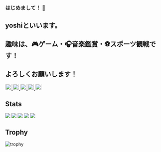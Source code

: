 ### はじめまして！ 👋
## yoshiといいます。
## 趣味は、🎮ゲーム・🎧音楽鑑賞・⚽スポーツ観戦です！
## よろしくお願いします！

<p align="left">
  <a href="https://github.com/yoshi22ru">
    <img height="20" src="https://komarev.com/ghpvc/?username=yoshi22ru" />
  </a>
  <a href="https://github.com/yoshi22ru">
    <img height="20" src="https://img.shields.io/github/followers/yoshi22ru?label=follow&logo=github&style=flat" />
  </a>
  <a href="http://qiita.com/yoshi22ru">
    <img height="20" src="https://qiita-badge.apiapi.app/s/yoshi22ru/posts.svg" />
  </a>
  <a href="http://qiita.com/yoshi22ru">
    <img height="20" src="https://qiita-badge.apiapi.app/s/yoshi22ru/contributions.svg" />
  </a>
  <a href="https://zenn.dev/yoshi22ru">
    <img height="20" src="https://badgen.org/img/zenn/yoshi22ru/articles?style=plastic" />
  </a>
</p>

## Stats
![](http://github-profile-summary-cards.vercel.app/api/cards/profile-details?username=yoshi22ru&theme=gruvbox)
![](http://github-profile-summary-cards.vercel.app/api/cards/repos-per-language?username=yoshi22ru&theme=gruvbox)
![](http://github-profile-summary-cards.vercel.app/api/cards/most-commit-language?username=yoshi22ru&theme=gruvbox)
![](http://github-profile-summary-cards.vercel.app/api/cards/stats?username=yoshi22ru&theme=gruvbox)
![](http://github-profile-summary-cards.vercel.app/api/cards/productive-time?username=yoshi22ru&theme=gruvbox&utcOffset=9)

## Trophy
![trophy](https://github-profile-trophy.vercel.app/?username=yoshi22ru&theme=gruvbox)
